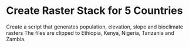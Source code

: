 # Create Raster Stack for 5 Countries
Create a script that generates population, elevation, slope and bioclimate rasters
The files are clipped to  Ethiopia, Kenya, Nigeria, Tanzania and Zambia.
